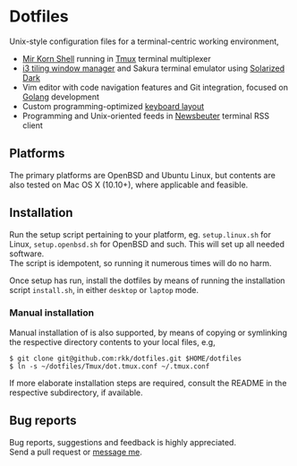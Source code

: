 # Dotfiles

Unix-style configuration files for a terminal-centric working
environment,

  - [Mir Korn Shell](https://www.mirbsd.org/mksh.htm) running in [Tmux](https://github.com/tmux/tmux/wiki) terminal multiplexer
  - [i3 tiling window manager](https://i3wm.org/) and Sakura terminal emulator using [Solarized Dark](http://ethanschoonover.com/solarized)
  - Vim editor with code navigation features and Git integration, focused on [Golang](https://golang.org/) development
  - Custom programming-optimized [keyboard layout](https://github.com/rkk/Dvorarkk)
  - Programming and Unix-oriented feeds in [Newsbeuter](https://newsbeuter.org/) terminal RSS client

## Platforms
The primary platforms are OpenBSD and Ubuntu Linux, but contents are
also tested on Mac OS X (10.10+), where applicable and feasible.

## Installation
Run the setup script pertaining to your platform, eg. `setup.linux.sh`
for Linux, `setup.openbsd.sh` for OpenBSD and such.  This will set up
all needed software.  
The script is idempotent, so running it numerous times will do no harm.

Once setup has run, install the dotfiles by means of running the installation
script `install.sh`, in either `desktop` or `laptop` mode.

### Manual installation
Manual installation of is also supported, by means of copying or symlinking
the respective directory contents to your local files, e.g,

    $ git clone git@github.com:rkk/dotfiles.git $HOME/dotfiles
    $ ln -s ~/dotfiles/Tmux/dot.tmux.conf ~/.tmux.conf

If more elaborate installation steps are required, consult the README
in the respective subdirectory, if available.


## Bug reports
Bug reports, suggestions and feedback is highly appreciated.  
Send a pull request or [message me](https://github.com/rkk).
